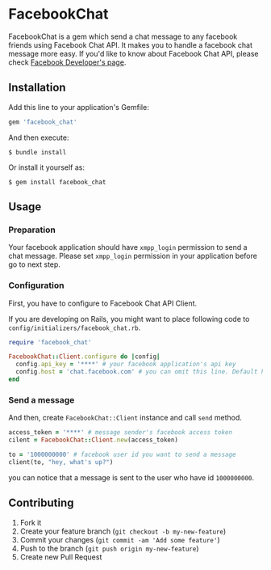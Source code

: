 # FacebookChat

FacebookChat is a gem which send a chat message to any facebook friends using Facebook Chat API. It makes you to handle a facebook chat message more easy. If you'd like to know about Facebook Chat API, please check [Facebook Developer's page](https://developers.facebook.com/docs/chat/).

## Installation

Add this line to your application's Gemfile:

```ruby
gem 'facebook_chat'
```

And then execute:

```console
$ bundle install
```

Or install it yourself as:

```console
$ gem install facebook_chat
```

## Usage

### Preparation

Your facebook application should have `xmpp_login` permission to send a chat message. Please set `xmpp_login` permission in your application before go to next step.

### Configuration

First, you have to configure to Facebook Chat API Client.

If you are developing on Rails, you might want to place following code to `config/initializers/facebook_chat.rb`.

```ruby
require 'facebook_chat'

FacebookChat::Client.configure do |config|
  config.api_key = '****' # your facebook application's api key
  config.host = 'chat.facebook.com' # you can omit this line. Default host value is 'chat.facebook.com'
end
```

### Send a message

And then, create `FacebookChat::Client` instance and call `send` method.

```ruby
access_token = '****' # message sender's facebook access token
cilent = FacebookChat::Client.new(access_token)

to = '1000000000' # facebook user id you want to send a message
client(to, "hey, what's up?")
```

you can notice that a message is sent to the user who have id `1000000000`.

## Contributing

1. Fork it
2. Create your feature branch (`git checkout -b my-new-feature`)
3. Commit your changes (`git commit -am 'Add some feature'`)
4. Push to the branch (`git push origin my-new-feature`)
5. Create new Pull Request
